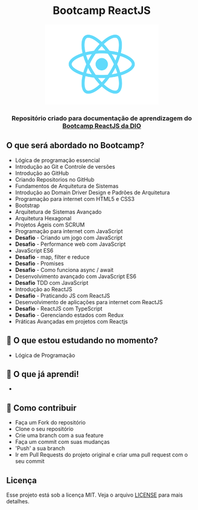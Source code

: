 <h1 align="center">Bootcamp ReactJS</h1>

<p align="center">
  <img src="https://raw.githubusercontent.com/oricardos/bootcamp-react-dio/master/logo-react.png" width="300" heigth="300">
</p>

<h3 align="center" color="#cc3333">
 Repositório criado para documentação de aprendizagem do <a href="https://digitalinnovation.one/" target="_blank">Bootcamp ReactJS da DIO</a>
</h3>

##   O que será abordado no Bootcamp?
- Lógica de programação essencial
- Introdução ao Git e Controle de versões
- Introdução ao GitHub
- Criando Repositorios no GitHub
- Fundamentos de Arquitetura de Sistemas
- Introdução ao Domain Driver Design e Padrões de Arquitetura
- Programação para internet com HTML5 e CSS3
- Bootstrap
- Arquitetura de Sistemas Avançado
- Arquitetura Hexagonal
- Projetos Ágeis com SCRUM
- Programação para internet com JavaScript
- **Desafio** - Criando um jogo com JavaScript
- **Desafio** - Performance web com JavaScript
- JavaScript ES6
- **Desafio** - map, filter e reduce
- **Desafio** - Promises
- **Desafio** - Como funciona async / await
- Desenvolvimento avançado com JavaScript ES6
- **Desafio** TDD com JavaScript
- Introdução ao ReactJS
- **Desafio** - Praticando JS com ReactJS
- Desenvolvimento de aplicações para internet com ReactJS
- **Desafio** - ReactJS com TypeScript
- **Desafio** - Gerenciando estados com Redux
- Práticas Avançadas em projetos com Reactjs

## :green_book:  O que estou estudando no momento? 
- Lógica de Programação

## :closed_book: O que já aprendi!
- 

## :link: Como contribuir 

- Faça um Fork do repositório
- Clone o seu repositório
- Crie uma branch com a sua feature
- Faça um commit com suas mudanças
- 'Push' a sua branch
- Ir em Pull Requests do projeto original e criar uma pull request com o seu commit

## Licença 

Esse projeto está sob a licença MIT. Veja o arquivo [LICENSE](LICENSE) para mais detalhes.
